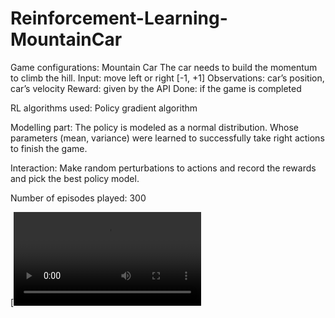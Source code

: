 # Reinforcement-Learning-MountainCar

Game configurations:
Mountain Car
The car needs to build the momentum to climb the hill.
Input: move left or right [-1, +1]
Observations: car’s position, car’s velocity
Reward: given by the API
Done: if the game is completed

RL algorithms used:
Policy gradient algorithm

Modelling part:
The policy is modeled as a normal distribution. Whose parameters (mean, variance) were learned to successfully take right actions to finish the game.

Interaction:
Make random perturbations to actions and record the rewards and pick the best policy model.

Number of episodes played: 300

[![Watch the video](https://github.com/phaniram-sayapaneni/Reinforcement-Learning-MountainCar/blob/master/Mountain_car_game.mp4)